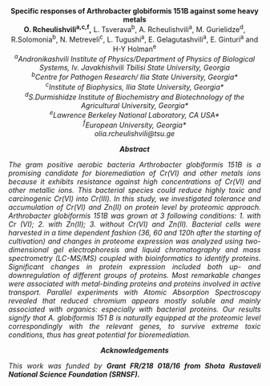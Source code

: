 <center><strong>Specific responses of Arthrobacter globiformis 151B against some heavy
metals</strong>

<center><strong>O. Rcheulishvili<sup>a,c,f</sup>,</strong>  L. Tsverava<sup>b</sup>, A. Rcheulishvili<sup>a</sup>, M. Gurielidze<sup>d</sup>, R.Solomonia<sup>b</sup>, N. Metreveli<sup>c</sup>, L. Tugushi<sup>a</sup>, E. Gelagutashvili<sup>a</sup>, E. Ginturi<sup>a</sup> and H-Y Holman<sup>e</sup>

<center><i><sup>a</sup>Andronikashvili Institute of Physics/Department of Physics of Biological
    Systems, Iv. Javakhishvili Tbilisi State University, Georgia</i>

<center><i><sup>b</sup>Centre for Pathogen Research/ Ilia State University, Georgia*

<center><i><sup>c</sup>Institute of Biophysics, Ilia State University, Georgia*

<center><i><sup>d</sup>S.Durmishidze Institute of Biochemistry and Biotechnology of the Agricultural
University, Georgia*

<center><i><sup>e</sup>Lawrence Berkeley National Laboratory, CA USA*

<center><i><sup>f</sup>European University, Georgia*

<center><i>olia.rcheulishvili@tsu.ge</i>

<strong>Abstract</strong>

<p style=text-align:justify>The gram positive aerobic bacteria <i>Arthrobacter globiformis</i> 151B is a
promising candidate for bioremediation of Cr(VI) and other metals ions because
it exhibits resistance against high concentrations of Cr(VI) and other metallic
ions. This bacterial species could reduce highly toxic and carcinogenic Cr(VI)
into Cr(III). In this study, we investigated tolerance and accumulation of
Cr(VI) and Zn(II) on protein level by proteomic approach. <i>Arthrobacter
    globiformis</i> 151B was grown at 3 following conditions: 1. with Cr (VI); 2. with
Zn(II); 3. without Cr(VI) and Zn(II). Bacterial cells were harvested in a time
dependent fashion (36, 60 and 120h after the starting of cultivation) and
changes in proteome expression was analyzed using two-dimensional gel
electrophoresis and liquid chromatography and mass spectrometry (LC-MS/MS)
coupled with bioinformatics to identify proteins. Significant changes in protein
expression included both up- and downregulation of different groups of proteins.
Most remarkable changes were associated with metal-binding proteins and proteins
involved in active transport. Parallel experiments with Atomic Absorption
Spectroscopy revealed that reduced chromium appears mostly soluble and mainly
associated with organics: especially with bacterial proteins. Our results
    signify that A. <i>globiformis</i> 151 B is naturally equipped at the proteomic level
correspondingly with the relevant genes, to survive extreme toxic conditions,
thus has great potential for bioremediation.

<strong>Acknowledgements</strong>

<p style=text-align:justify>This work was funded by <strong>Grant FR/218 018/16 from Shota Rustaveli National Science Foundation (SRNSF).</strong>